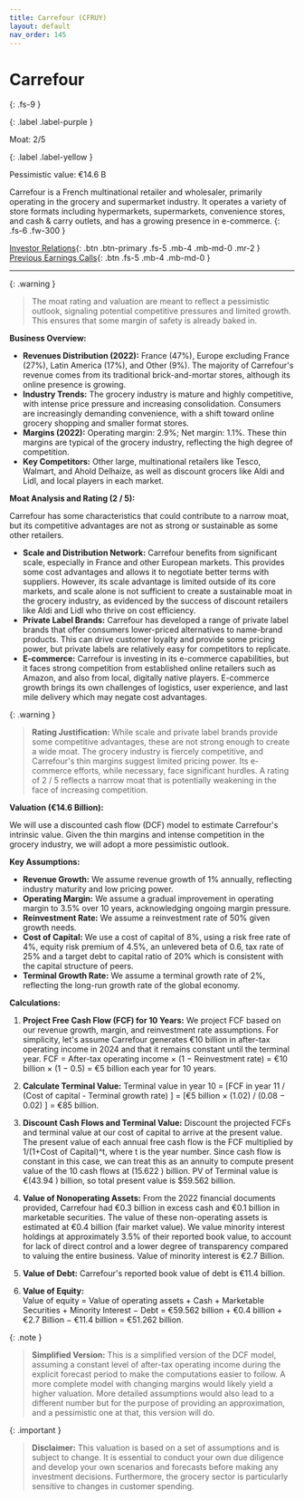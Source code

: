```yaml
---
title: Carrefour (CFRUY)
layout: default
nav_order: 145
---
```


# Carrefour
{: .fs-9 }

{: .label .label-purple }

Moat: 2/5

{: .label .label-yellow }

Pessimistic value: €14.6 B

Carrefour is a French multinational retailer and wholesaler, primarily operating in the grocery and supermarket industry.  It operates a variety of store formats including hypermarkets, supermarkets, convenience stores, and cash & carry outlets, and has a growing presence in e-commerce.
{: .fs-6 .fw-300 }

[Investor Relations](https://www.google.com/search?q=CFRUY+investor+relations){: .btn .btn-primary .fs-5 .mb-4 .mb-md-0 .mr-2 }
[Previous Earnings Calls](https://discountingcashflows.com/company/CFRUY/transcripts/){: .btn .fs-5 .mb-4 .mb-md-0 }

---

{: .warning } 
>The moat rating and valuation are meant to reflect a pessimistic outlook, signaling potential competitive pressures and limited growth. This ensures that some margin of safety is already baked in.


**Business Overview:**

* **Revenues Distribution (2022):**  France (47%), Europe excluding France (27%), Latin America (17%), and Other (9%).  The majority of Carrefour's revenue comes from its traditional brick-and-mortar stores, although its online presence is growing.
* **Industry Trends:** The grocery industry is mature and highly competitive, with intense price pressure and increasing consolidation.  Consumers are increasingly demanding convenience, with a shift toward online grocery shopping and smaller format stores.
* **Margins (2022):**  Operating margin: 2.9%; Net margin: 1.1%.  These thin margins are typical of the grocery industry, reflecting the high degree of competition.
* **Key Competitors:**  Other large, multinational retailers like Tesco, Walmart, and Ahold Delhaize, as well as discount grocers like Aldi and Lidl, and local players in each market.

**Moat Analysis and Rating (2 / 5):**

Carrefour has some characteristics that could contribute to a narrow moat, but its competitive advantages are not as strong or sustainable as some other retailers.

* **Scale and Distribution Network:**  Carrefour benefits from significant scale, especially in France and other European markets. This provides some cost advantages and allows it to negotiate better terms with suppliers.  However, its scale advantage is limited outside of its core markets, and scale alone is not sufficient to create a sustainable moat in the grocery industry, as evidenced by the success of discount retailers like Aldi and Lidl who thrive on cost efficiency.
* **Private Label Brands:** Carrefour has developed a range of private label brands that offer consumers lower-priced alternatives to name-brand products. This can drive customer loyalty and provide some pricing power, but private labels are relatively easy for competitors to replicate.
* **E-commerce:** Carrefour is investing in its e-commerce capabilities, but it faces strong competition from established online retailers such as Amazon, and also from local, digitally native players.  E-commerce growth brings its own challenges of logistics, user experience, and last mile delivery which may negate cost advantages.

{: .warning }
>  **Rating Justification:** While scale and private label brands provide some competitive advantages, these are not strong enough to create a wide moat.  The grocery industry is fiercely competitive, and Carrefour's thin margins suggest limited pricing power.  Its e-commerce efforts, while necessary, face significant hurdles.  A rating of 2 / 5 reflects a narrow moat that is potentially weakening in the face of increasing competition.

**Valuation (€14.6 Billion):**

We will use a discounted cash flow (DCF) model to estimate Carrefour's intrinsic value.  Given the thin margins and intense competition in the grocery industry, we will adopt a more pessimistic outlook.

**Key Assumptions:**

* **Revenue Growth:** We assume revenue growth of 1% annually, reflecting industry maturity and low pricing power.  
* **Operating Margin:** We assume a gradual improvement in operating margin to 3.5% over 10 years, acknowledging ongoing margin pressure.
* **Reinvestment Rate:** We assume a reinvestment rate of 50% given growth needs.
* **Cost of Capital:** We use a cost of capital of 8%, using a risk free rate of 4%, equity risk premium of 4.5%, an unlevered beta of 0.6, tax rate of 25% and a target debt to capital ratio of 20% which is consistent with the capital structure of peers.
* **Terminal Growth Rate:** We assume a terminal growth rate of 2%, reflecting the long-run growth rate of the global economy.

**Calculations:**

1. **Project Free Cash Flow (FCF) for 10 Years:**  We project FCF based on our revenue growth, margin, and reinvestment rate assumptions. For simplicity, let's assume Carrefour generates €10 billion in after-tax operating income in 2024 and that it remains constant until the terminal year.
FCF = After-tax operating income × (1 − Reinvestment rate)
= €10 billion × (1 − 0.5) = €5 billion each year for 10 years.
2. **Calculate Terminal Value:**
Terminal value in year 10 = \[FCF in year 11 / (Cost of capital - Terminal growth rate) ]
= \[€5 billion × (1.02) / (0.08 − 0.02) ] = €85 billion.
3. **Discount Cash Flows and Terminal Value:** Discount the projected FCFs and terminal value at our cost of capital to arrive at the present value. The present value of each annual free cash flow is the FCF multiplied by 1/(1+Cost of Capital)^t, where t is the year number. Since cash flow is constant in this case, we can treat this as an annuity to compute present value of the 10 cash flows at \(15.622 \) billion. PV of Terminal value is €\(43.94 \) billion, so total present value is $59.562 billion.

4. **Value of Nonoperating Assets:** From the 2022 financial documents provided, Carrefour had €0.3 billion in excess cash and €0.1 billion in marketable securities. The value of these non-operating assets is estimated at €0.4 billion (fair market value).  We value minority interest holdings at approximately 3.5% of their reported book value, to account for lack of direct control and a lower degree of transparency compared to valuing the entire business. Value of minority interest is €2.7 Billion.
5. **Value of Debt:** Carrefour's reported book value of debt is €11.4 billion.  
6. **Value of Equity:**  
Value of equity = Value of operating assets + Cash + Marketable Securities + Minority Interest − Debt
= €59.562 billion + €0.4 billion + €2.7 Billion − €11.4 billion = €51.262 billion.

{: .note }
>  **Simplified Version:**  This is a simplified version of the DCF model, assuming a constant level of after-tax operating income during the explicit forecast period to make the computations easier to follow.  A more complete model with changing margins would likely yield a higher valuation. More detailed assumptions would also lead to a different number but for the purpose of providing an approximation, and a pessimistic one at that, this version will do.


{: .important }
>  **Disclaimer:** This valuation is based on a set of assumptions and is subject to change.  It is essential to conduct your own due diligence and develop your own scenarios and forecasts before making any investment decisions.  Furthermore, the grocery sector is particularly sensitive to changes in customer spending.
